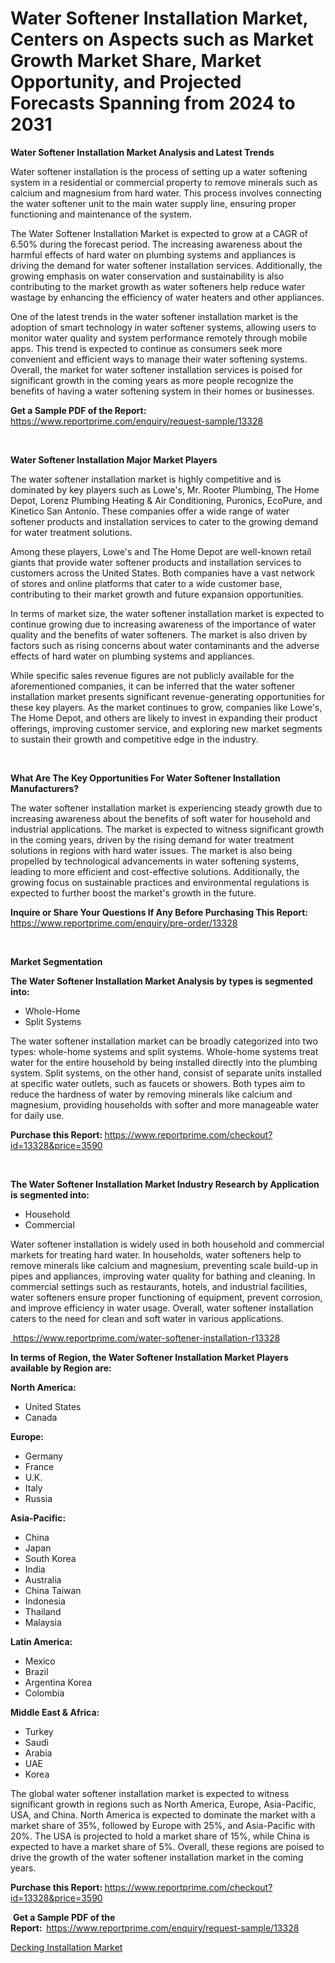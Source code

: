 <p><h1>Water Softener Installation Market, Centers on Aspects such as Market Growth Market Share, Market Opportunity, and Projected Forecasts Spanning from 2024 to 2031</h1></p><p><strong>Water Softener Installation Market Analysis and Latest Trends</strong></p>
<p><p>Water softener installation is the process of setting up a water softening system in a residential or commercial property to remove minerals such as calcium and magnesium from hard water. This process involves connecting the water softener unit to the main water supply line, ensuring proper functioning and maintenance of the system.</p><p>The Water Softener Installation Market is expected to grow at a CAGR of 6.50% during the forecast period. The increasing awareness about the harmful effects of hard water on plumbing systems and appliances is driving the demand for water softener installation services. Additionally, the growing emphasis on water conservation and sustainability is also contributing to the market growth as water softeners help reduce water wastage by enhancing the efficiency of water heaters and other appliances.</p><p>One of the latest trends in the water softener installation market is the adoption of smart technology in water softener systems, allowing users to monitor water quality and system performance remotely through mobile apps. This trend is expected to continue as consumers seek more convenient and efficient ways to manage their water softening systems. Overall, the market for water softener installation services is poised for significant growth in the coming years as more people recognize the benefits of having a water softening system in their homes or businesses.</p></p>
<p><strong>Get a Sample PDF of the Report:&nbsp;</strong> <a href="https://www.reportprime.com/enquiry/request-sample/13328">https://www.reportprime.com/enquiry/request-sample/13328</a></p>
<p>&nbsp;</p>
<p><strong>Water Softener Installation Major Market Players</strong></p>
<p><p>The water softener installation market is highly competitive and is dominated by key players such as Lowe's, Mr. Rooter Plumbing, The Home Depot, Lorenz Plumbing Heating & Air Conditioning, Puronics, EcoPure, and Kinetico San Antonio. These companies offer a wide range of water softener products and installation services to cater to the growing demand for water treatment solutions.</p><p>Among these players, Lowe's and The Home Depot are well-known retail giants that provide water softener products and installation services to customers across the United States. Both companies have a vast network of stores and online platforms that cater to a wide customer base, contributing to their market growth and future expansion opportunities.</p><p>In terms of market size, the water softener installation market is expected to continue growing due to increasing awareness of the importance of water quality and the benefits of water softeners. The market is also driven by factors such as rising concerns about water contaminants and the adverse effects of hard water on plumbing systems and appliances.</p><p>While specific sales revenue figures are not publicly available for the aforementioned companies, it can be inferred that the water softener installation market presents significant revenue-generating opportunities for these key players. As the market continues to grow, companies like Lowe's, The Home Depot, and others are likely to invest in expanding their product offerings, improving customer service, and exploring new market segments to sustain their growth and competitive edge in the industry.</p></p>
<p>&nbsp;</p>
<p><strong>What Are The Key Opportunities For Water Softener Installation Manufacturers?</strong></p>
<p><p>The water softener installation market is experiencing steady growth due to increasing awareness about the benefits of soft water for household and industrial applications. The market is expected to witness significant growth in the coming years, driven by the rising demand for water treatment solutions in regions with hard water issues. The market is also being propelled by technological advancements in water softening systems, leading to more efficient and cost-effective solutions. Additionally, the growing focus on sustainable practices and environmental regulations is expected to further boost the market's growth in the future.</p></p>
<p><strong>Inquire or Share Your Questions If Any Before Purchasing This Report:</strong> <a href="https://www.reportprime.com/enquiry/pre-order/13328">https://www.reportprime.com/enquiry/pre-order/13328</a></p>
<p>&nbsp;</p>
<p><strong>Market Segmentation</strong></p>
<p><strong>The Water Softener Installation Market Analysis by types is segmented into:</strong></p>
<p><ul><li>Whole-Home</li><li>Split Systems</li></ul></p>
<p><p>The water softener installation market can be broadly categorized into two types: whole-home systems and split systems. Whole-home systems treat water for the entire household by being installed directly into the plumbing system. Split systems, on the other hand, consist of separate units installed at specific water outlets, such as faucets or showers. Both types aim to reduce the hardness of water by removing minerals like calcium and magnesium, providing households with softer and more manageable water for daily use.</p></p>
<p><strong>Purchase this Report:&nbsp;</strong><a href="https://www.reportprime.com/checkout?id=13328&price=3590">https://www.reportprime.com/checkout?id=13328&price=3590</a></p>
<p>&nbsp;</p>
<p><strong>The Water Softener Installation Market Industry Research by Application is segmented into:</strong></p>
<p><ul><li>Household</li><li>Commercial</li></ul></p>
<p><p>Water softener installation is widely used in both household and commercial markets for treating hard water. In households, water softeners help to remove minerals like calcium and magnesium, preventing scale build-up in pipes and appliances, improving water quality for bathing and cleaning. In commercial settings such as restaurants, hotels, and industrial facilities, water softeners ensure proper functioning of equipment, prevent corrosion, and improve efficiency in water usage. Overall, water softener installation caters to the need for clean and soft water in various applications.</p></p>
<p><a href="https://www.reportprime.com/water-softener-installation-r13328">&nbsp;https://www.reportprime.com/water-softener-installation-r13328</a></p>
<p><strong>In terms of Region, the Water Softener Installation Market Players available by Region are:</strong></p>
<p>
    <p> <strong> North America: </strong>
        <ul>
            <li>United States</li>
            <li>Canada</li>
        </ul>
        </p> 
    <p> <strong> Europe: </strong>
        <ul>
            <li>Germany</li>
            <li>France</li>
            <li>U.K.</li>
            <li>Italy</li>
            <li>Russia</li>
        </ul>
        </p> 
    <p> <strong> Asia-Pacific: </strong>
        <ul>
            <li>China</li>
            <li>Japan</li>
            <li>South Korea</li>
            <li>India</li>
            <li>Australia</li>
            <li>China Taiwan</li>
            <li>Indonesia</li>
            <li>Thailand</li>
            <li>Malaysia</li>
        </ul>
        </p> 
    <p> <strong> Latin America: </strong>
        <ul>
            <li>Mexico</li>
            <li>Brazil</li>
            <li>Argentina Korea</li>
            <li>Colombia</li>
        </ul>
        </p> 
    <p> <strong> Middle East & Africa: </strong>
        <ul>
            <li>Turkey</li>
            <li>Saudi</li>
            <li>Arabia</li>
            <li>UAE</li>
            <li>Korea</li>
        </ul>
    </p>
    </p>
<p><p>The global water softener installation market is expected to witness significant growth in regions such as North America, Europe, Asia-Pacific, USA, and China. North America is expected to dominate the market with a market share of 35%, followed by Europe with 25%, and Asia-Pacific with 20%. The USA is projected to hold a market share of 15%, while China is expected to have a market share of 5%. Overall, these regions are poised to drive the growth of the water softener installation market in the coming years.</p></p>
<p><strong>Purchase this Report: </strong><a href="https://www.reportprime.com/checkout?id=13328&price=3590">https://www.reportprime.com/checkout?id=13328&price=3590</a></p>
<p>&nbsp;<strong>Get a Sample PDF of the Report:&nbsp;&nbsp;</strong><a href="https://www.reportprime.com/enquiry/request-sample/13328">https://www.reportprime.com/enquiry/request-sample/13328</a></p>
<p><strong></strong></p>
<p><p><a href="https://github.com/WillieWoodard/Market-Research-Report-List-4/blob/main/decking-installation-market.md">Decking Installation Market</a></p></p>